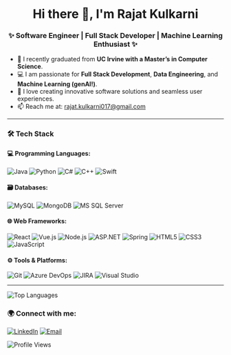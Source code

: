 <h1 align="center">Hi there 👋, I'm Rajat Kulkarni</h1>
<h3 align="center">✨ Software Engineer | Full Stack Developer | Machine Learning Enthusiast ✨</h3>


- 🌱 I recently graduated from **UC Irvine with a Master’s in Computer Science**.
- 💻 I am passionate for **Full Stack Development**, **Data Engineering**, and **Machine Learning (genAI!)**.
- 🌟 I love creating innovative software solutions and seamless user experiences.
- 📫 Reach me at: [rajat.kulkarni017@gmail.com](mailto:rajat.kulkarni017@gmail.com)
---
### 🛠 Tech Stack

#### 💻 Programming Languages:
![Java](https://img.shields.io/badge/-Java-%23ED8B00?style=flat&logo=java&logoColor=white)
![Python](https://img.shields.io/badge/-Python-%233776AB?style=flat&logo=python&logoColor=white)
![C#](https://img.shields.io/badge/-C%23-%23239120?style=flat&logo=c-sharp&logoColor=white)
![C++](https://img.shields.io/badge/-C++-%2300599C?style=flat&logo=c%2B%2B&logoColor=white)
![Swift](https://img.shields.io/badge/-Swift-%23FA7343?style=flat&logo=swift&logoColor=white)

#### 🗃 Databases:
![MySQL](https://img.shields.io/badge/-MySQL-%234479A1?style=flat&logo=mysql&logoColor=white)
![MongoDB](https://img.shields.io/badge/-MongoDB-%2347A248?style=flat&logo=mongodb&logoColor=white)
![MS SQL Server](https://img.shields.io/badge/-MS%20SQL%20Server-%23CC2927?style=flat&logo=microsoft-sql-server&logoColor=white)

#### 🌐 Web Frameworks:
![React](https://img.shields.io/badge/-React-%2361DAFB?style=flat&logo=react&logoColor=black)
![Vue.js](https://img.shields.io/badge/-Vue.js-%234FC08D?style=flat&logo=vue.js&logoColor=white)
![Node.js](https://img.shields.io/badge/-Node.js-%23339933?style=flat&logo=node.js&logoColor=white)
![ASP.NET](https://img.shields.io/badge/-ASP.NET-%23512BD4?style=flat&logo=dotnet&logoColor=white)
![Spring](https://img.shields.io/badge/-Spring-%236DB33F?style=flat&logo=spring&logoColor=white)
![HTML5](https://img.shields.io/badge/-HTML5-%23E34F26?style=flat&logo=html5&logoColor=white)
![CSS3](https://img.shields.io/badge/-CSS3-%231572B6?style=flat&logo=css3&logoColor=white)
![JavaScript](https://img.shields.io/badge/-JavaScript-%23F7DF1E?style=flat&logo=javascript&logoColor=black)

#### ⚙️ Tools & Platforms:
![Git](https://img.shields.io/badge/-Git-%23F05032?style=flat&logo=git&logoColor=white)
![Azure DevOps](https://img.shields.io/badge/-Azure%20DevOps-%230078D7?style=flat&logo=azuredevops&logoColor=white)
![JIRA](https://img.shields.io/badge/-JIRA-%230052CC?style=flat&logo=jira&logoColor=white)
![Visual Studio](https://img.shields.io/badge/-Visual%20Studio-%235C2D91?style=flat&logo=visual-studio&logoColor=white)

---

![Top Languages](https://github-readme-stats.vercel.app/api/top-langs/?username=rajat-k1&layout=compact&theme=algolia)

### 🌍 Connect with me:

[![LinkedIn](https://img.shields.io/badge/LinkedIn-%230077B5?style=flat&logo=linkedin&logoColor=white)](https://linkedin.com/in/cs-rajat-kulkarni)
[![Email](https://img.shields.io/badge/Email-%23EA4335?style=flat&logo=gmail&logoColor=white)](mailto:krajat1703@hotmail.com)

![Profile Views](https://komarev.com/ghpvc/?username=rajat-k1&color=blue&style=for-the-badge)

<!--
**rajat-k1/rajat-k1** is a ✨ _special_ ✨ repository because its `README.md` (this file) appears on your GitHub profile.

Here are some ideas to get you started:

- 🔭 I’m currently working on ...
- 🌱 I’m currently learning ...
- 👯 I’m looking to collaborate on ...
- 🤔 I’m looking for help with ...
- 💬 Ask me about ...
- 📫 How to reach me: ...
- 😄 Pronouns: ...
- ⚡ Fun fact: ...
-->

